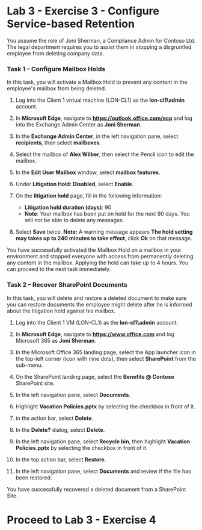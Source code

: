 # Lab 3 - Exercise 3 - Configure Service-based Retention

You assume the role of Joni Sherman, a Compliance Admin for Contoso Ltd. The legal department requires you to assist them in stopping a disgruntled employee from deleting company data.

### Task 1 – Configure Mailbox Holds

In this task, you will activate a Mailbox Hold to prevent any content in the employee's mailbox from being deleted.

1. Log into the Client 1 virtual machine (LON-CL1) as the **lon-cl1\admin** account.

1. In **Microsoft Edge**, navigate to **https://outlook.office.com/ecp** and log into the Exchange Admin Center as **Joni Sherman**.

1. In the **Exchange Admin Center**, in the left navigation pane, select **recipients**, then select **mailboxes**.

1. Select the mailbox of **Alex Wilber**, then select the Pencil icon to edit the mailbox.

1. In the **Edit User Mailbox** window, select **mailbox features**.

1. Under **Litigation Hold: Disabled**, select **Enable**.

1. On the **litigation hold** page, fill in the following information:

    - **Litigation hold duration (days)**: 90
    - **Note**: Your mailbox has been put on hold for the next 90 days. You will not be able to delete any messages.

1. Select **Save** twice. **Note:** A warning message appears **The hold setting may takes up to 240 minutes to take effect**, click **Ok**  on that message.

You have successfully activated the Mailbox Hold on a mailbox in your environment and stopped everyone with access from permanently deleting any content in the mailbox. Applying the hold can take up to 4 hours.  You can proceed to the next task immediately.

### Task 2 – Recover SharePoint Documents

In this task, you will delete and restore a deleted document to make sure you can restore documents the employee might delete after he is informed about the litigation hold against his mailbox.

1. Log into the Client 1 VM (LON-CL1) as the **lon-cl1\admin** account.

1. In **Microsoft Edge**, navigate to **https://www.office.com** and log Microsoft 365 as **Joni Sherman**.

1. In the Microsoft Office 365 landing page, select the App launcher icon in the top-left corner (icon with nine dots), then select **SharePoint** from the sub-menu.

1. On the SharePoint landing page, select the **Benefits @ Contoso** SharePoint site.

1. In the left navigation pane, select **Documents**.

1. Highlight **Vacation Policies.pptx** by selecting the checkbox in front of it.

1. in the action bar, select **Delete**.

1. In the **Delete?** dialog, select **Delete**.

1. In the left navigation pane, select **Recycle bin**, then highlight **Vacation Policies.pptx** by selecting the checkbox in front of it.

1. In the top action bar, select **Restore**.

1. In the left navigation pane, select **Documents** and review if the file has been restored.

You have successfully recovered a deleted document from a SharePoint Site.

# Proceed to Lab 3 - Exercise 4
